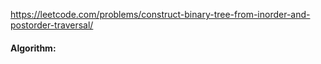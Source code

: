 https://leetcode.com/problems/construct-binary-tree-from-inorder-and-postorder-traversal/

#### Algorithm:

